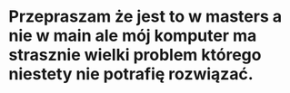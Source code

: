 # Przepraszam że jest to w masters a nie w main ale mój komputer ma strasznie wielki problem którego niestety nie potrafię rozwiązać.
